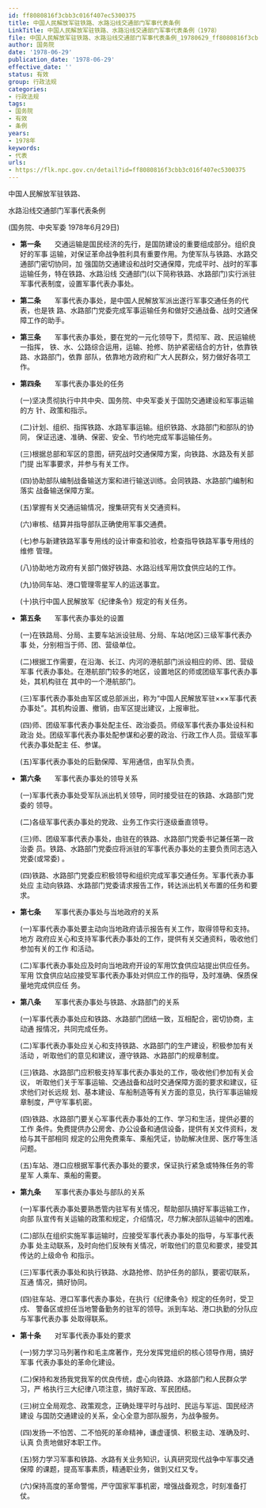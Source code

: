 ```yaml
---
id: ff8080816f3cbb3c016f407ec5300375
title: 中国人民解放军驻铁路、水路沿线交通部门军事代表条例
LinkTitle: 中国人民解放军驻铁路、水路沿线交通部门军事代表条例（1978）
file: 中国人民解放军驻铁路、水路沿线交通部门军事代表条例_19780629_ff8080816f3cbb3c016f407ec5300375.docx
author: 国务院
date: '1978-06-29'
publication_date: '1978-06-29'
effective_date: ''
status: 有效
group: 行政法规
categories:
- 行政法规
tags:
- 国务院
- 有效
- 条例
years:
- 1978年
keywords:
- 代表
urls:
- https://flk.npc.gov.cn/detail?id=ff8080816f3cbb3c016f407ec5300375
---
```


中国人民解放军驻铁路、

水路沿线交通部门军事代表条例

(国务院、中央军委 1978年6月29日)

- **第一条**　　交通运输是国民经济的先行，是国防建设的重要组成部分。组织良好的军事 运输，对保证革命战争胜利具有重要作用。为使军队与铁路、水路交通部门密切协同，加 强国防交通建设和战时交通保障，完成平时、战时的军事运输任务，特在铁路、水路沿线 交通部门(以下简称铁路、水路部门)实行派驻军事代表制度，设置军事代表办事处。

- **第二条**　　军事代表办事处，是中国人民解放军派出遂行军事交通任务的代表，也是铁 路、水路部门党委完成军事运输任务和做好交通战备、战时交通保障工作的助手。

- **第三条**　　军事代表办事处，要在党的一元化领导下，贯彻军、政、民运输统一指挥， 铁、水、公路综合运用，运输、抢修、防护紧密结合的方针，依靠铁路、水路部门，依靠 部队，依靠地方政府和广大人民群众，努力做好各项工作。

- **第四条**　　军事代表办事处的任务

  (一)坚决贯彻执行中共中央、国务院、中央军委关于国防交通建设和军事运输的方 针、政策和指示。

  (二)计划、组织、指挥铁路、水路军事运输。组织铁路、水路部门和部队的协同， 保证迅速、准确、保密、安全、节约地完成军事运输任务。

  (三)根据总部和军区的意图，研究战时交通保障方案，向铁路、水路及有关部门提 出军事要求，并参与有关工作。

  (四)协助部队编制战备输送方案和进行输送训练。会同铁路、水路部门编制和落实 战备输送保障方案。

  (五)掌握有关交通运输情况，搜集研究有关交通资料。

  (六)审核、结算并指导部队正确使用军事交通费。

  (七)参与新建铁路军事专用线的设计审查和验收，检查指导铁路军事专用线的维修 管理。

  (八)协助地方政府有关部门做好铁路、水路沿线军用饮食供应站的工作。

  (九)协同车站、港口管理零星军人的运送事宜。

  (十)执行中国人民解放军《纪律条令》规定的有关任务。

- **第五条**　　军事代表办事处的设置

  (一)在铁路局、分局、主要车站派设驻局、分局、车站(地区)三级军事代表办事 处，分别相当于师、团、营级单位。

  (二)根据工作需要，在沿海、长江、内河的港航部门派设相应的师、团、营级军事 代表办事处。在港航部门较多的地区，设置地区的师或团级军事代表办事处，其机构驻在 其中的一个港航部门。

  (三)军事代表办事处由军区或总部派出，称为“中国人民解放军驻×××军事代表 办事处”。其机构设置、撤销，由军区提出建议，上报审批。

  (四)师、团级军事代表办事处配主任、政治委员。师级军事代表办事处设科和政治 处。团级军事代表办事处配参谋和必要的政治、行政工作人员。营级军事代表办事处配主 任、参谋。

  (五)军事代表办事处的后勤保障、军用通信，由军队负责。

- **第六条**　　军事代表办事处的领导关系

  (一)军事代表办事处受军队派出机关领导，同时接受驻在的铁路、水路部门党委的 领导。

  (二)各级军事代表办事处的党政、业务工作实行逐级垂直领导。

  (三)师、团级军事代表办事处，由驻在的铁路、水路部门党委书记兼任第一政治委 员。铁路、水路部门党委应将派驻的军事代表办事处的主要负责同志选入党委(或常委) 。

  (四)铁路、水路部门党委应积极领导和组织完成军事交通任务。军事代表办事处应 主动向铁路、水路部门党委请求报告工作，转达派出机关布置的任务和要求。

- **第七条**　　军事代表办事处与当地政府的关系

  (一)军事代表办事处要主动向当地政府请示报告有关工作，取得领导和支持。地方 政府应关心和支持军事代表办事处的工作，提供有关交通资料，吸收他们参加有关的工作 和活动。

  (二)军事代表办事处应及时向当地政府开设的军用饮食供应站提出供应任务。军用 饮食供应站应接受军事代表办事处对供应工作的指导，及时准确、保质保量地完成供应任 务。

- **第八条**　　军事代表办事处与铁路、水路部门的关系

  (一)军事代表办事处应和铁路、水路部门团结一致，互相配合，密切协商，主动通 报情况，共同完成任务。

  (二)军事代表办事处应关心和支持铁路、水路部门的生产建设，积极参加有关活动 ，听取他们的意见和建议，遵守铁路、水路部门的规章制度。

  (三)铁路、水路部门应积极支持军事代表办事处的工作，吸收他们参加有关会议， 听取他们关于军事运输、交通战备和战时交通保障方面的要求和建议，征求他们对长远规 划、基本建设、车船制造等有关方面的意见，执行军事运输规章制度，严守军事机密。

  (四)铁路、水路部门要关心军事代表办事处的工作、学习和生活，提供必要的工作 条件。免费提供办公房舍、办公设备和通信设备，提供有关文件资料，发给与其干部相同 规定的公用免费乘车、乘船凭证，协助解决住房、医疗等生活问题。

  (五)车站、港口应根据军事代表办事处的要求，保证执行紧急或特殊任务的零星军 人乘车、乘船的需要。

- **第九条**　　军事代表办事处与部队的关系

  (一)军事代表办事处要熟悉管内驻军有关情况，帮助部队搞好军事运输工作，向部 队宣传有关运输的政策和规定，介绍情况，尽力解决部队运输中的困难。

  (二)部队在组织实施军事运输时，应接受军事代表办事处的指导，与军事代表办事 处主动联系，及时向他们反映有关情况，听取他们的意见和要求，接受其传达的上级命令 和指示。

  (三)军事代表办事处和执行铁路、水路抢修、防护任务的部队，要密切联系，互通 情况，搞好协同。

  (四)驻车站、港口军事代表办事处，在执行《纪律条令》规定的任务时，受卫戍、 警备区或担任当地警备勤务的驻军的领导。派到车站、港口执勤的分队应与军事代表办事 处取得联系。

- **第十条**　　对军事代表办事处的要求

  (一)努力学习马列著作和毛主席著作，充分发挥党组织的核心领导作用，搞好军事 代表办事处的革命化建设。

  (二)保持和发扬我党我军的优良传统，虚心向铁路、水路部门和人民群众学习，严 格执行三大纪律八项注意，搞好军政、军民团结。

  (三)树立全局观念、政策观念，正确处理平时与战时、民运与军运、国民经济建设 与国防交通建设的关系，全心全意为部队服务，为战争服务。

  (四)发扬一不怕苦、二不怕死的革命精神，谦虚谨慎、积极主动、准确及时、认真 负责地做好本职工作。

  (五)努力学习军事和铁路、水路有关业务知识，认真研究现代战争中军事交通保障 的课题，提高军事素质，精通职业务，做到又红又专。

  (六)保持高度的革命警惕，严守国家军事机密，增强战备观念，时刻准备打仗。

